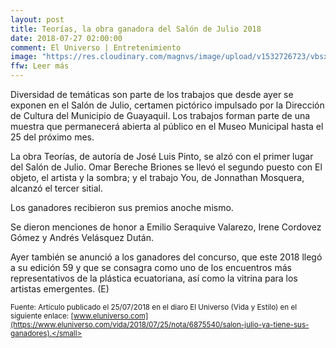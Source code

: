```yaml
---
layout: post
title: Teorías, la obra ganadora del Salón de Julio 2018
date: 2018-07-27 02:00:00
comment: El Universo | Entretenimiento
image: "https://res.cloudinary.com/magnvs/image/upload/v1532726723/vbsxqjdu2zho8zud1tj5.jpg"
ffw: Leer más
---
```

Diversidad de temáticas son parte de los trabajos que desde ayer se exponen en el Salón de Julio, certamen pictórico impulsado por la Dirección de Cultura del Municipio de Guayaquil. Los trabajos forman parte de una muestra que permanecerá abierta al público en el Museo Municipal hasta el 25 del próximo mes.

La obra Teorías, de autoría de José Luis Pinto, se alzó con el primer lugar del Salón de Julio. Omar Bereche Briones se llevó el segundo puesto con El objeto, el artista y la sombra; y el trabajo You, de Jonnathan Mosquera, alcanzó el tercer sitial.

Los ganadores recibieron sus premios anoche mismo.

Se dieron menciones de honor a Emilio Seraquive Valarezo, Irene Cordovez Gómez y Andrés Velásquez Dután.

Ayer también se anunció a los ganadores del concurso, que este 2018 llegó a su edición 59 y que se consagra como uno de los encuentros más representativos de la plástica ecuatoriana, así como la vitrina para los artistas emergentes. (E)

<small>Fuente: Artículo publicado el 25/07/2018 en el diaro El Universo (Vida y Estilo) en el siguiente enlace: [www.eluniverso.com](https://www.eluniverso.com/vida/2018/07/25/nota/6875540/salon-julio-ya-tiene-sus-ganadores).</small>
